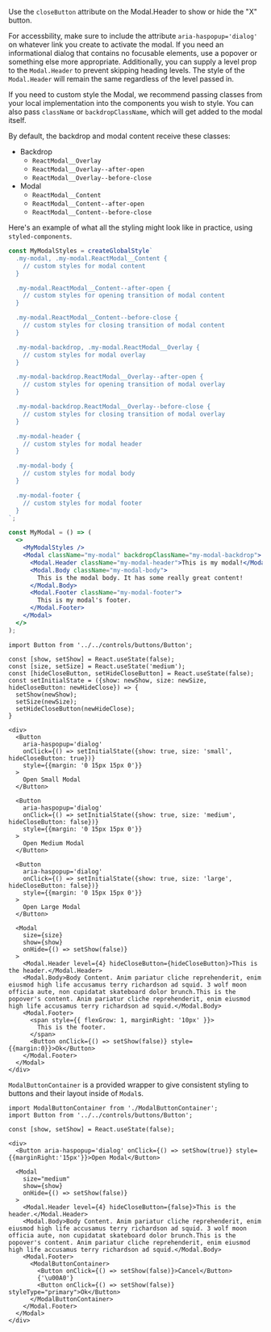 Use the `closeButton` attribute on the Modal.Header to show or hide the "X"
button.

For accessbility, make sure to include the attribute `aria-haspopup='dialog'` on
whatever link you create to activate the modal. If you need an informational
dialog that contains no focusable elements, use a popover or something else more
appropriate. Additionally, you can supply a level prop to the `Modal.Header` to
prevent skipping heading levels. The style of the `Modal.Header` will remain the
same regardless of the level passed in.

If you need to custom style the Modal, we recommend passing classes from your
local implementation into the components you wish to style. You can also pass
`className` or `backdropClassName`, which will get added to the modal itself.

By default, the backdrop and modal content receive these classes:

- Backdrop
  - `ReactModal__Overlay`
  - `ReactModal__Overlay--after-open`
  - `ReactModal__Overlay--before-close`
- Modal
  - `ReactModal__Content`
  - `ReactModal__Content--after-open`
  - `ReactModal__Content--before-close`

Here's an example of what all the styling might look like in practice,
using `styled-components`.

```jsx static
const MyModalStyles = createGlobalStyle`
  .my-modal, .my-modal.ReactModal__Content {
    // custom styles for modal content
  }

  .my-modal.ReactModal__Content--after-open {
    // custom styles for opening transition of modal content
  }

  .my-modal.ReactModal__Content--before-close {
    // custom styles for closing transition of modal content
  }

  .my-modal-backdrop, .my-modal.ReactModal__Overlay {
    // custom styles for modal overlay
  }

  .my-modal-backdrop.ReactModal__Overlay--after-open {
    // custom styles for opening transition of modal overlay
  }

  .my-modal-backdrop.ReactModal__Overlay--before-close {
    // custom styles for closing transition of modal overlay
  }

  .my-modal-header {
    // custom styles for modal header
  }

  .my-modal-body {
    // custom styles for modal body
  }

  .my-modal-footer {
    // custom styles for modal footer
  }
`;

const MyModal = () => (
  <>
    <MyModalStyles />
    <Modal className="my-modal" backdropClassName="my-modal-backdrop">
      <Modal.Header className="my-modal-header">This is my modal!</Modal.Header>
      <Modal.Body className="my-modal-body">
        This is the modal body. It has some really great content!
      </Modal.Body>
      <Modal.Footer className="my-modal-footer">
        This is my modal's footer.
      </Modal.Footer>
    </Modal>
  </>
);
```

```
import Button from '../../controls/buttons/Button';

const [show, setShow] = React.useState(false);
const [size, setSize] = React.useState('medium');
const [hideCloseButton, setHideCloseButton] = React.useState(false);
const setInitialState = ({show: newShow, size: newSize, hideCloseButton: newHideClose}) => {
  setShow(newShow);
  setSize(newSize);
  setHideCloseButton(newHideClose);
}

<div>
  <Button
    aria-haspopup='dialog'
    onClick={() => setInitialState({show: true, size: 'small', hideCloseButton: true})}
    style={{margin: '0 15px 15px 0'}}
  >
    Open Small Modal
  </Button>

  <Button
    aria-haspopup='dialog'
    onClick={() => setInitialState({show: true, size: 'medium', hideCloseButton: false})}
    style={{margin: '0 15px 15px 0'}}
  >
    Open Medium Modal
  </Button>

  <Button
    aria-haspopup='dialog'
    onClick={() => setInitialState({show: true, size: 'large', hideCloseButton: false})}
    style={{margin: '0 15px 15px 0'}}
  >
    Open Large Modal
  </Button>

  <Modal
    size={size}
    show={show}
    onHide={() => setShow(false)}
  >
    <Modal.Header level={4} hideCloseButton={hideCloseButton}>This is the header.</Modal.Header>
    <Modal.Body>Body Content. Anim pariatur cliche reprehenderit, enim eiusmod high life accusamus terry richardson ad squid. 3 wolf moon officia aute, non cupidatat skateboard dolor brunch.This is the popover's content. Anim pariatur cliche reprehenderit, enim eiusmod high life accusamus terry richardson ad squid.</Modal.Body>
    <Modal.Footer>
      <span style={{ flexGrow: 1, marginRight: '10px' }}>
        This is the footer.
      </span>
      <Button onClick={() => setShow(false)} style={{margin:0}}>Ok</Button>
    </Modal.Footer>
  </Modal>
</div>
```

`ModalButtonContainer` is a provided wrapper to give consistent styling to buttons and their layout inside of `Modal`s.

```
import ModalButtonContainer from './ModalButtonContainer';
import Button from '../../controls/buttons/Button';

const [show, setShow] = React.useState(false);

<div>
  <Button aria-haspopup='dialog' onClick={() => setShow(true)} style={{marginRight:'15px'}}>Open Modal</Button>

  <Modal
    size="medium"
    show={show}
    onHide={() => setShow(false)}
  >
    <Modal.Header level={4} hideCloseButton={false}>This is the header.</Modal.Header>
    <Modal.Body>Body Content. Anim pariatur cliche reprehenderit, enim eiusmod high life accusamus terry richardson ad squid. 3 wolf moon officia aute, non cupidatat skateboard dolor brunch.This is the popover's content. Anim pariatur cliche reprehenderit, enim eiusmod high life accusamus terry richardson ad squid.</Modal.Body>
    <Modal.Footer>
      <ModalButtonContainer>
        <Button onClick={() => setShow(false)}>Cancel</Button>
        {'\u00A0'}
        <Button onClick={() => setShow(false)} styleType="primary">Ok</Button>
      </ModalButtonContainer>
    </Modal.Footer>
  </Modal>
</div>
```
